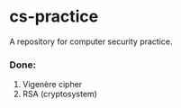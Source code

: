# cs-practice

A repository for computer security practice.

### Done:

1. Vigenère cipher
1. RSA (cryptosystem)